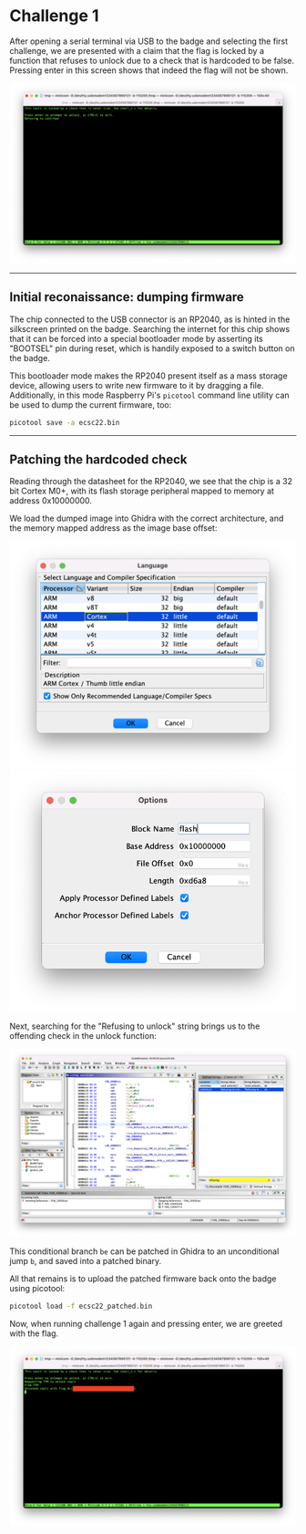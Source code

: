 # Challenge 1

After opening a serial terminal via USB to the badge and selecting the first challenge, we are presented with a claim that the flag is locked by a function that refuses to unlock due to a check that is hardcoded to be false. Pressing enter in this screen shows that indeed the flag will not be shown.

![](images/chall1_0_intro.png)

------------

## Initial reconaissance: dumping firmware

The chip connected to the USB connector is an RP2040, as is hinted in the silkscreen printed on the badge. Searching the internet for this chip shows that it can be forced into a special bootloader mode by asserting its "BOOTSEL" pin during reset, which is handily exposed to a switch button on the badge.

This bootloader mode makes the RP2040 present itself as a mass storage device, allowing users to write new firmware to it by dragging a file. Additionally, in this mode Raspberry Pi's `picotool` command line utility can be used to dump the current firmware, too:

```bash
picotool save -a ecsc22.bin
```

------------

## Patching the hardcoded check

Reading through the datasheet for the RP2040, we see that the chip is a 32 bit Cortex M0+, with its flash storage peripheral mapped to memory at address 0x10000000.

We load the dumped image into Ghidra with the correct architecture, and the memory mapped address as the image base offset:

![](images/chall1_1_arch.png)
![](images/chall1_2_offset.png)

Next, searching for the "Refusing to unlock" string brings us to the offending check in the unlock function:

![](images/chall1_3_patch.png)

This conditional branch `be` can be patched in Ghidra to an unconditional jump `b`, and saved into a patched binary.

All that remains is to upload the patched firmware back onto the badge using picotool:

```bash
picotool load -f ecsc22_patched.bin
```

Now, when running challenge 1 again and pressing enter, we are greeted with the flag.

![](images/chall1_4_pwned.png)